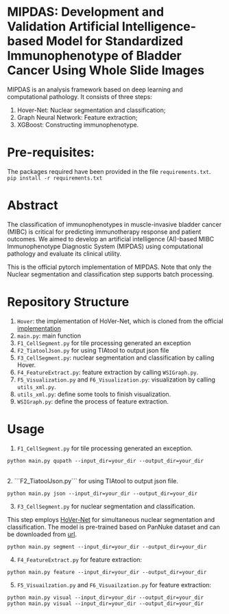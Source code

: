 # MIPDAS: Development and Validation Artificial Intelligence-based Model for Standardized Immunophenotype of Bladder Cancer Using Whole Slide Images
MIPDAS is an analysis framework based on deep learning and computational pathology. It consists of three steps: 
1) Hover-Net: Nuclear segmentation and classification;
2) Graph Neural Network: Feature extraction;
3) XGBoost: Constructing immunophenotype.

# Pre-requisites:
The packages required have been provided in the file ```requirements.txt```.
<br>
```pip install -r requirements.txt```

# Abstract
The classification of immunophenotypes in muscle-invasive bladder cancer (MIBC) is critical for predicting immunotherapy response and patient outcomes. We aimed to develop an artificial intelligence (AI)-based MIBC Immunophenotype Diagnostic System (MIPDAS) using computational pathology and evaluate its clinical utility.

This is the official pytorch implementation of MIPDAS. Note that only the Nuclear segmentation and classification step supports batch processing.

# Repository Structure

1) ```Hover```: the implementation of HoVer-Net, which is cloned from the official [implementation](https://github.com/vqdang/hover_net)
2) ```main.py```: main function
3) ```F1_CellSegment.py``` for tile processing generated an exception
4) ```F2_TiatoolJson.py``` for using TIAtool to output json file
5) ```F3_CellSegment.py```: nuclear segmentation and classification by calling Hover.
6) ```F4_FeatureExtract.py```: feature extraction by calling ```WSIGraph.py```.
7) ```F5_Visualization.py``` and ```F6_Visualization.py```: visualization by calling ```utils_xml.py```.
8) ```utils_xml.py```: define some tools to finish visualization.
9) ```WSIGraph.py```: define the process of feature extraction.

# Usage

1. ```F1_CellSegment.py``` for tile processing generated an exception.

```python main.py qupath --input_dir=your_dir --output_dir=your_dir```

<br>
2. ```F2_TiatoolJson.py``` for using TIAtool to output json file.

```python main.py json --input_dir=your_dir --output_dir=your_dir```
<br>

3. ```F3_CellSegment.py``` for nuclear segmentation and classification.

This step employs [HoVer-Net](https://github.com/vqdang/hover_net) for simultaneous nuclear segmentation and classification. The model is pre-trained based on PanNuke dataset and can be downloaded from [url](https://drive.google.com/file/d/1SbSArI3KOOWHxRlxnjchO7_MbWzB4lNR/view).

```python main.py segment --input_dir=your_dir --output_dir=your_dir```
<br>

4. ```F4_FeatureExtract.py``` for feature extraction:

```python main.py feature --input_dir=your_dir --output_dir=your_dir```
<br>

5. ```F5_Visuailzation.py``` and ```F6_Visuailzation.py``` for feature extraction:

```python main.py visual --input_dir=your_dir --output_dir=your_dir```
<br>
```python main.py visual --input_dir=your_dir --output_dir=your_dir```














